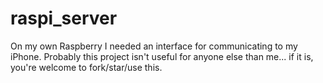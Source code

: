 raspi_server
============

On my own Raspberry I needed an interface for communicating to my iPhone. Probably this project isn't useful for anyone else than me... if it is, you're welcome to fork/star/use this.
